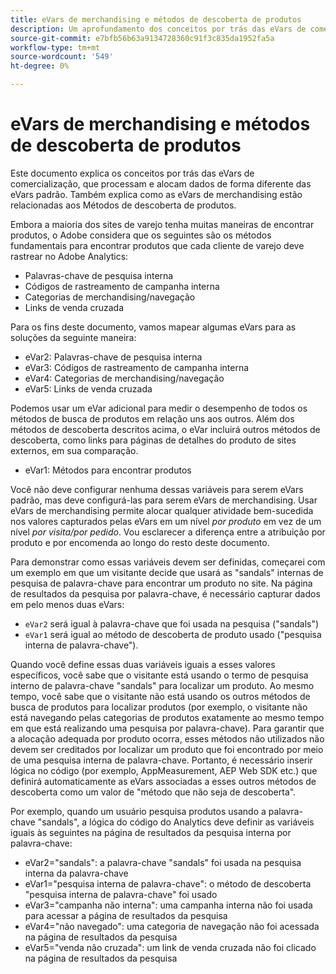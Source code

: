 ```yaml
---
title: eVars de merchandising e métodos de descoberta de produtos
description: Um aprofundamento dos conceitos por trás das eVars de comercialização e como elas processam e alocam dados.
source-git-commit: e7bfb56b63a9134728360c91f3c835da1952fa5a
workflow-type: tm+mt
source-wordcount: '549'
ht-degree: 0%

---
```


# eVars de merchandising e métodos de descoberta de produtos

Este documento explica os conceitos por trás das eVars de comercialização, que processam e alocam dados de forma diferente das eVars padrão. Também explica como as eVars de merchandising estão relacionadas aos Métodos de descoberta de produtos.

Embora a maioria dos sites de varejo tenha muitas maneiras de encontrar produtos, o Adobe considera que os seguintes são os métodos fundamentais para encontrar produtos que cada cliente de varejo deve rastrear no Adobe Analytics:

* Palavras-chave de pesquisa interna
* Códigos de rastreamento de campanha interna
* Categorias de merchandising/navegação
* Links de venda cruzada

Para os fins deste documento, vamos mapear algumas eVars para as soluções da seguinte maneira:

* eVar2: Palavras-chave de pesquisa interna
* eVar3: Códigos de rastreamento de campanha interna
* eVar4: Categorias de merchandising/navegação
* eVar5: Links de venda cruzada

Podemos usar um eVar adicional para medir o desempenho de todos os métodos de busca de produtos em relação uns aos outros. Além dos métodos de descoberta descritos acima, o eVar incluirá outros métodos de descoberta, como links para páginas de detalhes do produto de sites externos, em sua comparação.

* eVar1: Métodos para encontrar produtos

Você não deve configurar nenhuma dessas variáveis para serem eVars padrão, mas deve configurá-las para serem eVars de merchandising.  Usar eVars de merchandising permite alocar qualquer atividade bem-sucedida nos valores capturados pelas eVars em um nível *por produto* em vez de um nível *por visita/por pedido*. Vou esclarecer a diferença entre a atribuição por produto e por encomenda ao longo do resto deste documento.

Para demonstrar como essas variáveis devem ser definidas, começarei com um exemplo em que um visitante decide que usará as &quot;sandals&quot; internas de pesquisa de palavra-chave para encontrar um produto no site.  Na página de resultados da pesquisa por palavra-chave, é necessário capturar dados em pelo menos duas eVars:

* `eVar2` será igual à palavra-chave que foi usada na pesquisa (&quot;sandals&quot;)
* `eVar1` será igual ao método de descoberta de produto usado (&quot;pesquisa interna de palavra-chave&quot;).

Quando você define essas duas variáveis iguais a esses valores específicos, você sabe que o visitante está usando o termo de pesquisa interno de palavra-chave &quot;sandals&quot; para localizar um produto.
Ao mesmo tempo, você sabe que o visitante não está usando os outros métodos de busca de produtos para localizar produtos (por exemplo, o visitante não está navegando pelas categorias de produtos exatamente ao mesmo tempo em que está realizando uma pesquisa por palavra-chave). Para garantir que a alocação adequada por produto ocorra, esses métodos não utilizados não devem ser creditados por localizar um produto que foi encontrado por meio de uma pesquisa interna de palavra-chave.  Portanto, é necessário inserir lógica no código (por exemplo, AppMeasurement, AEP Web SDK etc.) que definirá automaticamente as eVars associadas a esses outros métodos de descoberta como um valor de &quot;método que não seja de descoberta&quot;.

Por exemplo, quando um usuário pesquisa produtos usando a palavra-chave &quot;sandals&quot;, a lógica do código do Analytics deve definir as variáveis iguais às seguintes na página de resultados da pesquisa interna por palavra-chave:

* eVar2=&quot;sandals&quot;: a palavra-chave &quot;sandals&quot; foi usada na pesquisa interna da palavra-chave
* eVar1=&quot;pesquisa interna de palavra-chave&quot;: o método de descoberta &quot;pesquisa interna de palavra-chave&quot; foi usado
* eVar3=&quot;campanha não interna&quot;: uma campanha interna não foi usada para acessar a página de resultados da pesquisa
* eVar4=&quot;não navegado&quot;: uma categoria de navegação não foi acessada na página de resultados da pesquisa
* eVar5=&quot;venda não cruzada&quot;: um link de venda cruzada não foi clicado na página de resultados da pesquisa

